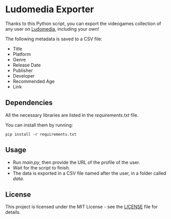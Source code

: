 # Ludomedia Exporter
Thanks to this Python script, you can export the videogames collection of any user on [Ludomedia](https://www.ludomedia.it/), including your own!

The following metadata is saved to a CSV file:
- Title
- Platform
- Genre
- Release Date
- Publisher
- Developer
- Recommended Age
- Link

## Dependencies

All the necessary libraries are listed in the *requirements.txt* file.

You can install them by running:

```
pip install -r requirements.txt
```

## Usage

- Run *main.py*, then provide the URL of the profile of the user.
- Wait for the script to finish.
- The data is exported in a CSV file named after the user, in a folder called *data*.

## License

This project is licensed under the MIT License - see the [LICENSE](https://github.com/giovanni-cutri/ludomedia-exporter/blob/main/LICENSE) file for details.

